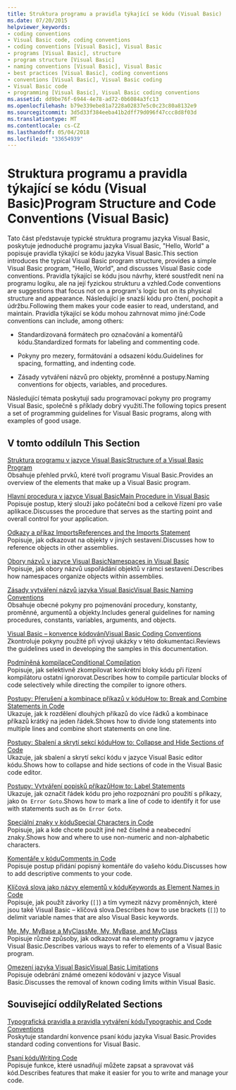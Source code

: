 ```yaml
---
title: Struktura programu a pravidla týkající se kódu (Visual Basic)
ms.date: 07/20/2015
helpviewer_keywords:
- coding conventions
- Visual Basic code, coding conventions
- coding conventions [Visual Basic], Visual Basic
- programs [Visual Basic], structure
- program structure [Visual Basic]
- naming conventions [Visual Basic], Visual Basic
- best practices [Visual Basic], coding conventions
- conventions [Visual Basic], Visual Basic coding
- Visual Basic code
- programming [Visual Basic], Visual Basic coding conventions
ms.assetid: dd9be76f-6944-4e78-ad72-0b6084a3fc13
ms.openlocfilehash: b79e339ebe81a7228a02837e5c0c23c80a8132e9
ms.sourcegitcommit: 3d5d33f384eeba41b2dff79d096f47ccc8d8f03d
ms.translationtype: MT
ms.contentlocale: cs-CZ
ms.lasthandoff: 05/04/2018
ms.locfileid: "33654939"
---
```

# <a name="program-structure-and-code-conventions-visual-basic"></a><span data-ttu-id="2aebb-102">Struktura programu a pravidla týkající se kódu (Visual Basic)</span><span class="sxs-lookup"><span data-stu-id="2aebb-102">Program Structure and Code Conventions (Visual Basic)</span></span>
<span data-ttu-id="2aebb-103">Tato část představuje typické struktura programu jazyka Visual Basic, poskytuje jednoduché programu jazyka Visual Basic, "Hello, World" a popisuje pravidla týkající se kódu jazyka Visual Basic.</span><span class="sxs-lookup"><span data-stu-id="2aebb-103">This section introduces the typical Visual Basic program structure, provides a simple Visual Basic program, "Hello, World", and discusses Visual Basic code conventions.</span></span> <span data-ttu-id="2aebb-104">Pravidla týkající se kódu jsou návrhy, které soustředit není na programu logiku, ale na její fyzickou strukturu a vzhled.</span><span class="sxs-lookup"><span data-stu-id="2aebb-104">Code conventions are suggestions that focus not on a program's logic but on its physical structure and appearance.</span></span> <span data-ttu-id="2aebb-105">Následující je snazší kódu pro čtení, pochopit a údržbu.</span><span class="sxs-lookup"><span data-stu-id="2aebb-105">Following them makes your code easier to read, understand, and maintain.</span></span> <span data-ttu-id="2aebb-106">Pravidla týkající se kódu mohou zahrnovat mimo jiné:</span><span class="sxs-lookup"><span data-stu-id="2aebb-106">Code conventions can include, among others:</span></span>  
  
-   <span data-ttu-id="2aebb-107">Standardizovaná formátech pro označování a komentářů kódu.</span><span class="sxs-lookup"><span data-stu-id="2aebb-107">Standardized formats for labeling and commenting code.</span></span>  
  
-   <span data-ttu-id="2aebb-108">Pokyny pro mezery, formátování a odsazení kódu.</span><span class="sxs-lookup"><span data-stu-id="2aebb-108">Guidelines for spacing, formatting, and indenting code.</span></span>  
  
-   <span data-ttu-id="2aebb-109">Zásady vytváření názvů pro objekty, proměnné a postupy.</span><span class="sxs-lookup"><span data-stu-id="2aebb-109">Naming conventions for objects, variables, and procedures.</span></span>  
  
 <span data-ttu-id="2aebb-110">Následující témata poskytují sadu programovací pokyny pro programy Visual Basic, společně s příklady dobrý využití.</span><span class="sxs-lookup"><span data-stu-id="2aebb-110">The following topics present a set of programming guidelines for Visual Basic programs, along with examples of good usage.</span></span>  
  
## <a name="in-this-section"></a><span data-ttu-id="2aebb-111">V tomto oddílu</span><span class="sxs-lookup"><span data-stu-id="2aebb-111">In This Section</span></span>  
 [<span data-ttu-id="2aebb-112">Struktura programu v jazyce Visual Basic</span><span class="sxs-lookup"><span data-stu-id="2aebb-112">Structure of a Visual Basic Program</span></span>](../../../visual-basic/programming-guide/program-structure/structure-of-a-visual-basic-program.md)  
 <span data-ttu-id="2aebb-113">Obsahuje přehled prvků, které tvoří programu Visual Basic.</span><span class="sxs-lookup"><span data-stu-id="2aebb-113">Provides an overview of the elements that make up a Visual Basic program.</span></span>  
  
 [<span data-ttu-id="2aebb-114">Hlavní procedura v jazyce Visual Basic</span><span class="sxs-lookup"><span data-stu-id="2aebb-114">Main Procedure in Visual Basic</span></span>](../../../visual-basic/programming-guide/program-structure/main-procedure.md)  
 <span data-ttu-id="2aebb-115">Popisuje postup, který slouží jako počáteční bod a celkové řízení pro vaše aplikace.</span><span class="sxs-lookup"><span data-stu-id="2aebb-115">Discusses the procedure that serves as the starting point and overall control for your application.</span></span>  
  
 [<span data-ttu-id="2aebb-116">Odkazy a příkaz Imports</span><span class="sxs-lookup"><span data-stu-id="2aebb-116">References and the Imports Statement</span></span>](../../../visual-basic/programming-guide/program-structure/references-and-the-imports-statement.md)  
 <span data-ttu-id="2aebb-117">Popisuje, jak odkazovat na objekty v jiných sestavení.</span><span class="sxs-lookup"><span data-stu-id="2aebb-117">Discusses how to reference objects in other assemblies.</span></span>  
  
 [<span data-ttu-id="2aebb-118">Obory názvů v jazyce Visual Basic</span><span class="sxs-lookup"><span data-stu-id="2aebb-118">Namespaces in Visual Basic</span></span>](../../../visual-basic/programming-guide/program-structure/namespaces.md)  
 <span data-ttu-id="2aebb-119">Popisuje, jak obory názvů uspořádání objektů v rámci sestavení.</span><span class="sxs-lookup"><span data-stu-id="2aebb-119">Describes how namespaces organize objects within assemblies.</span></span>  
  
 [<span data-ttu-id="2aebb-120">Zásady vytváření názvů jazyka Visual Basic</span><span class="sxs-lookup"><span data-stu-id="2aebb-120">Visual Basic Naming Conventions</span></span>](../../../visual-basic/programming-guide/program-structure/naming-conventions.md)  
 <span data-ttu-id="2aebb-121">Obsahuje obecné pokyny pro pojmenování procedury, konstanty, proměnné, argumentů a objekty.</span><span class="sxs-lookup"><span data-stu-id="2aebb-121">Includes general guidelines for naming procedures, constants, variables, arguments, and objects.</span></span>  
  
 [<span data-ttu-id="2aebb-122">Visual Basic – konvence kódování</span><span class="sxs-lookup"><span data-stu-id="2aebb-122">Visual Basic Coding Conventions</span></span>](../../../visual-basic/programming-guide/program-structure/coding-conventions.md)  
 <span data-ttu-id="2aebb-123">Zkontroluje pokyny použité při vývoji ukázky v této dokumentaci.</span><span class="sxs-lookup"><span data-stu-id="2aebb-123">Reviews the guidelines used in developing the samples in this documentation.</span></span>  
  
 [<span data-ttu-id="2aebb-124">Podmíněná kompilace</span><span class="sxs-lookup"><span data-stu-id="2aebb-124">Conditional Compilation</span></span>](../../../visual-basic/programming-guide/program-structure/conditional-compilation.md)  
 <span data-ttu-id="2aebb-125">Popisuje, jak selektivně zkompilovat konkrétní bloky kódu při řízení kompilátoru ostatní ignorovat.</span><span class="sxs-lookup"><span data-stu-id="2aebb-125">Describes how to compile particular blocks of code selectively while directing the compiler to ignore others.</span></span>  
  
 [<span data-ttu-id="2aebb-126">Postupy: Přerušení a kombinace příkazů v kódu</span><span class="sxs-lookup"><span data-stu-id="2aebb-126">How to: Break and Combine Statements in Code</span></span>](../../../visual-basic/programming-guide/program-structure/how-to-break-and-combine-statements-in-code.md)  
 <span data-ttu-id="2aebb-127">Ukazuje, jak k rozdělení dlouhých příkazů do více řádků a kombinace příkazů krátký na jeden řádek.</span><span class="sxs-lookup"><span data-stu-id="2aebb-127">Shows how to divide long statements into multiple lines and combine short statements on one line.</span></span>  
  
 [<span data-ttu-id="2aebb-128">Postupy: Sbalení a skrytí sekcí kódu</span><span class="sxs-lookup"><span data-stu-id="2aebb-128">How to: Collapse and Hide Sections of Code</span></span>](../../../visual-basic/programming-guide/program-structure/how-to-collapse-and-hide-sections-of-code.md)  
 <span data-ttu-id="2aebb-129">Ukazuje, jak sbalení a skrytí sekcí kódu v jazyce Visual Basic editor kódu.</span><span class="sxs-lookup"><span data-stu-id="2aebb-129">Shows how to collapse and hide sections of code in the Visual Basic code editor.</span></span>  
  
 [<span data-ttu-id="2aebb-130">Postupy: Vytváření popisků příkazů</span><span class="sxs-lookup"><span data-stu-id="2aebb-130">How to: Label Statements</span></span>](../../../visual-basic/programming-guide/program-structure/how-to-label-statements.md)  
 <span data-ttu-id="2aebb-131">Ukazuje, jak označit řádek kódu pro jeho rozpoznání pro použití s příkazy, jako `On Error Goto`.</span><span class="sxs-lookup"><span data-stu-id="2aebb-131">Shows how to mark a line of code to identify it for use with statements such as `On Error Goto`.</span></span>  
  
 [<span data-ttu-id="2aebb-132">Speciální znaky v kódu</span><span class="sxs-lookup"><span data-stu-id="2aebb-132">Special Characters in Code</span></span>](../../../visual-basic/programming-guide/program-structure/special-characters-in-code.md)  
 <span data-ttu-id="2aebb-133">Popisuje, jak a kde chcete použít jiné než číselné a neabecední znaky.</span><span class="sxs-lookup"><span data-stu-id="2aebb-133">Shows how and where to use non-numeric and non-alphabetic characters.</span></span>  
  
 [<span data-ttu-id="2aebb-134">Komentáře v kódu</span><span class="sxs-lookup"><span data-stu-id="2aebb-134">Comments in Code</span></span>](../../../visual-basic/programming-guide/program-structure/comments-in-code.md)  
 <span data-ttu-id="2aebb-135">Popisuje postup přidání popisný komentáře do vašeho kódu.</span><span class="sxs-lookup"><span data-stu-id="2aebb-135">Discusses how to add descriptive comments to your code.</span></span>  
  
 [<span data-ttu-id="2aebb-136">Klíčová slova jako názvy elementů v kódu</span><span class="sxs-lookup"><span data-stu-id="2aebb-136">Keywords as Element Names in Code</span></span>](../../../visual-basic/programming-guide/program-structure/keywords-as-element-names-in-code.md)  
 <span data-ttu-id="2aebb-137">Popisuje, jak použít závorky (`[]`) a tím vymezit názvy proměnných, které jsou také Visual Basic – klíčová slova.</span><span class="sxs-lookup"><span data-stu-id="2aebb-137">Describes how to use brackets (`[]`) to delimit variable names that are also Visual Basic keywords.</span></span>  
  
 [<span data-ttu-id="2aebb-138">Me, My, MyBase a MyClass</span><span class="sxs-lookup"><span data-stu-id="2aebb-138">Me, My, MyBase, and MyClass</span></span>](../../../visual-basic/programming-guide/program-structure/me-my-mybase-and-myclass.md)  
 <span data-ttu-id="2aebb-139">Popisuje různé způsoby, jak odkazovat na elementy programu v jazyce Visual Basic.</span><span class="sxs-lookup"><span data-stu-id="2aebb-139">Describes various ways to refer to elements of a Visual Basic program.</span></span>  
  
 [<span data-ttu-id="2aebb-140">Omezení jazyka Visual Basic</span><span class="sxs-lookup"><span data-stu-id="2aebb-140">Visual Basic Limitations</span></span>](../../../visual-basic/programming-guide/program-structure/limitations.md)  
 <span data-ttu-id="2aebb-141">Popisuje odebrání známé omezení kódování v jazyce Visual Basic.</span><span class="sxs-lookup"><span data-stu-id="2aebb-141">Discusses the removal of known coding limits within Visual Basic.</span></span>  
  
## <a name="related-sections"></a><span data-ttu-id="2aebb-142">Související oddíly</span><span class="sxs-lookup"><span data-stu-id="2aebb-142">Related Sections</span></span>  
 [<span data-ttu-id="2aebb-143">Typografická pravidla a pravidla vytváření kódu</span><span class="sxs-lookup"><span data-stu-id="2aebb-143">Typographic and Code Conventions</span></span>](../../../visual-basic/language-reference/typographic-and-code-conventions.md)  
 <span data-ttu-id="2aebb-144">Poskytuje standardní konvence psaní kódu jazyka Visual Basic.</span><span class="sxs-lookup"><span data-stu-id="2aebb-144">Provides standard coding conventions for Visual Basic.</span></span>  
  
 [<span data-ttu-id="2aebb-145">Psaní kódu</span><span class="sxs-lookup"><span data-stu-id="2aebb-145">Writing Code</span></span>](/visualstudio/ide/writing-code-in-the-code-and-text-editor)  
 <span data-ttu-id="2aebb-146">Popisuje funkce, které usnadňují můžete zapsat a spravovat váš kód.</span><span class="sxs-lookup"><span data-stu-id="2aebb-146">Describes features that make it easier for you to write and manage your code.</span></span>
